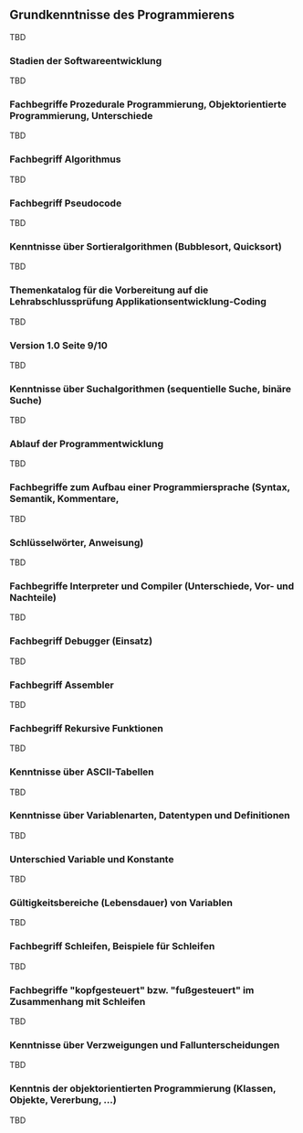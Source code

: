 ## Grundkenntnisse des Programmierens

TBD

### Stadien der Softwareentwicklung

TBD

### Fachbegriffe Prozedurale Programmierung, Objektorientierte Programmierung, Unterschiede

TBD

### Fachbegriff Algorithmus

TBD

### Fachbegriff Pseudocode

TBD

### Kenntnisse über Sortieralgorithmen (Bubblesort, Quicksort)

TBD

### Themenkatalog für die Vorbereitung auf die Lehrabschlussprüfung Applikationsentwicklung-Coding

TBD

### Version 1.0 Seite 9/10

TBD

### Kenntnisse über Suchalgorithmen (sequentielle Suche, binäre Suche)

TBD

### Ablauf der Programmentwicklung

TBD

### Fachbegriffe zum Aufbau einer Programmiersprache (Syntax, Semantik, Kommentare,

TBD

### Schlüsselwörter, Anweisung)

TBD

### Fachbegriffe Interpreter und Compiler (Unterschiede, Vor- und Nachteile)

TBD

### Fachbegriff Debugger (Einsatz)

TBD

### Fachbegriff Assembler

TBD

### Fachbegriff Rekursive Funktionen

TBD

### Kenntnisse über ASCII-Tabellen

TBD

### Kenntnisse über Variablenarten, Datentypen und Definitionen

TBD

### Unterschied Variable und Konstante

TBD

### Gültigkeitsbereiche (Lebensdauer) von Variablen

TBD

### Fachbegriff Schleifen, Beispiele für Schleifen

TBD

### Fachbegriffe "kopfgesteuert" bzw. "fußgesteuert" im Zusammenhang mit Schleifen

TBD

### Kenntnisse über Verzweigungen und Fallunterscheidungen

TBD

### Kenntnis der objektorientierten Programmierung (Klassen, Objekte, Vererbung, …)

TBD
